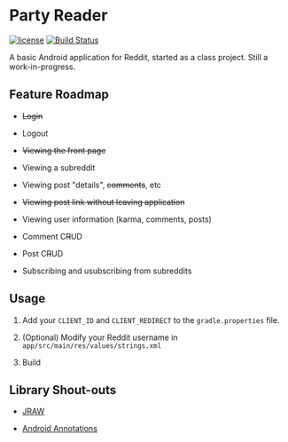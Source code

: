 # Party Reader

[![license](https://img.shields.io/github/license/AlbinoDrought/party-reader.svg)]()
[![Build Status](https://travis-ci.org/AlbinoDrought/party-reader.svg?branch=master)](https://travis-ci.org/AlbinoDrought/party-reader)

A basic Android application for Reddit, started as a class project. Still a work-in-progress.

## Feature Roadmap

- ~~Login~~

- Logout

- ~~Viewing the front page~~

- Viewing a subreddit

- Viewing post "details", ~~comments~~, etc

- ~~Viewing post link without leaving application~~

- Viewing user information (karma, comments, posts)

- Comment C~~R~~UD

- Post C~~R~~UD

- Subscribing and usubscribing from subreddits


## Usage

1. Add your `CLIENT_ID` and `CLIENT_REDIRECT` to the `gradle.properties` file.

2. (Optional) Modify your Reddit username in `app/src/main/res/values/strings.xml`

3. Build

## Library Shout-outs

- [JRAW](https://github.com/thatJavaNerd/JRAW)

- [Android Annotations](https://github.com/androidannotations/androidannotations)
